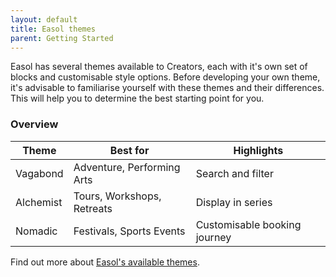 ```yaml
---
layout: default
title: Easol themes
parent: Getting Started
---
```


Easol has several themes available to Creators, each with it's own set of blocks and customisable style options. Before developing your own theme, it's advisable to familiarise yourself with these themes and their differences. This will help you to determine the best starting point for you.


### Overview

| Theme     | Best for                        | Highlights                   |
|-----------|---------------------------------|------------------------------|
| Vagabond  | Adventure, Performing Arts      | Search and filter            |
| Alchemist | Tours, Workshops, Retreats      | Display in series            |
| Nomadic   | Festivals, Sports Events        | Customisable booking journey |

Find out more about [Easol's available themes](https://easol.com/website-themes).
